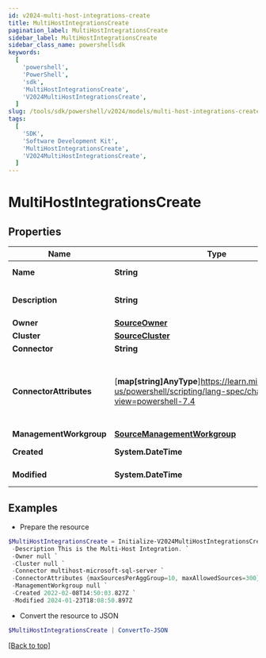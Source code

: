 ```yaml
---
id: v2024-multi-host-integrations-create
title: MultiHostIntegrationsCreate
pagination_label: MultiHostIntegrationsCreate
sidebar_label: MultiHostIntegrationsCreate
sidebar_class_name: powershellsdk
keywords:
  [
    'powershell',
    'PowerShell',
    'sdk',
    'MultiHostIntegrationsCreate',
    'V2024MultiHostIntegrationsCreate',
  ]
slug: /tools/sdk/powershell/v2024/models/multi-host-integrations-create
tags:
  [
    'SDK',
    'Software Development Kit',
    'MultiHostIntegrationsCreate',
    'V2024MultiHostIntegrationsCreate',
  ]
---
```


# MultiHostIntegrationsCreate

## Properties

| Name | Type | Description | Notes |
| --- | --- | --- | --- |
| **Name** | **String** | Multi-Host Integration's human-readable name. | [required] |
| **Description** | **String** | Multi-Host Integration's human-readable description. | [required] |
| **Owner** | [**SourceOwner**](source-owner) |  | [required] |
| **Cluster** | [**SourceCluster**](source-cluster) |  | [optional] |
| **Connector** | **String** | Connector script name. | [required] |
| **ConnectorAttributes** | [**map[string]AnyType**]https://learn.microsoft.com/en-us/powershell/scripting/lang-spec/chapter-04?view=powershell-7.4 | Multi-Host Integration specific configuration. User can add any number of additional attributes. e.g. maxSourcesPerAggGroup, maxAllowedSources etc. | [optional] |
| **ManagementWorkgroup** | [**SourceManagementWorkgroup**](source-management-workgroup) |  | [optional] |
| **Created** | **System.DateTime** | Date-time when the source was created | [optional] |
| **Modified** | **System.DateTime** | Date-time when the source was last modified. | [optional] |

## Examples

- Prepare the resource

```powershell
$MultiHostIntegrationsCreate = Initialize-V2024MultiHostIntegrationsCreate  -Name My Multi-Host Integration `
 -Description This is the Multi-Host Integration. `
 -Owner null `
 -Cluster null `
 -Connector multihost-microsoft-sql-server `
 -ConnectorAttributes {maxSourcesPerAggGroup=10, maxAllowedSources=300} `
 -ManagementWorkgroup null `
 -Created 2022-02-08T14:50:03.827Z `
 -Modified 2024-01-23T18:08:50.897Z
```

- Convert the resource to JSON

```powershell
$MultiHostIntegrationsCreate | ConvertTo-JSON
```

[[Back to top]](#)
